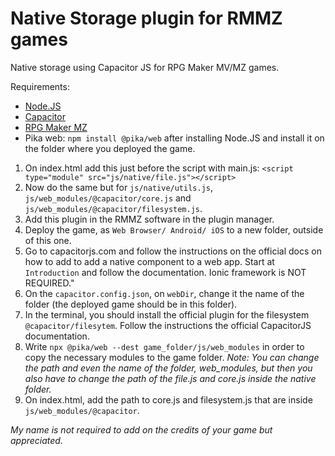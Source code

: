 # Native Storage plugin for RMMZ games
Native storage using Capacitor JS for RPG Maker MV/MZ games.

Requirements:
* [Node.JS](https://nodejs.org)
* [Capacitor](https://capacitorjs.com/docs/getting-started)
* [RPG Maker MZ](https://rpgmakerweb.com)
* Pika web: `npm install @pika/web` after installing Node.JS and install it on the folder where you deployed the game.

1. On index.html add this just before the script with main.js: `<script type="module" src="js/native/file.js"></script>`
2. Now do the same but for `js/native/utils.js`, `js/web_modules/@capacitor/core.js` and `js/web_modules/@capacitor/filesystem.js`.
3. Add this plugin in the RMMZ software in the plugin manager.
4. Deploy the game, as `Web Browser/ Android/ iOS` to a new folder, outside of this one.
5. Go to capacitorjs.com and follow the instructions on the official docs on how to add to add a native component to a web app. Start at `Introduction` and follow the documentation. Ionic framework is NOT REQUIRED."
6. On the `capacitor.config.json`, on `webDir`, change it the name of the folder (the deployed game should be in this folder).
7. In the terminal, you should install the official plugin for the filesystem `@capacitor/filesytem`. Follow the instructions the official CapacitorJS documentation.
8. Write `npx @pika/web --dest game_folder/js/web_modules` in order to copy the necessary modules to the game folder. <em>Note: You can change the path and even the name of the folder, web_modules, but then you also have to change the path of the file.js and core.js inside the native folder.</em>
9. On index.html, add the path to core.js and filesystem.js that are inside `js/web_modules/@capacitor`.






<em>My name is not required to add on the credits of your game but appreciated.</em>
